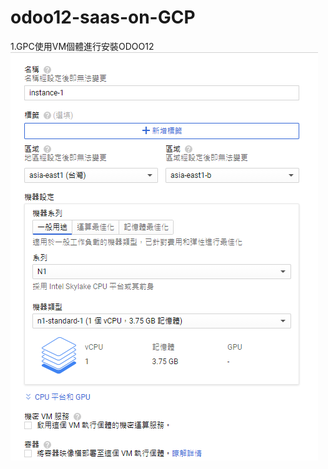 # odoo12-saas-on-GCP

1.GPC使用VM個體進行安裝ODOO12
![Alt text](https://github.com/ksharry/odoo12-saas-on-GCP/blob/main/2021-5-31%20%E4%B8%8B%E5%8D%88%2001-40-56.png)
